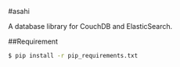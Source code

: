 #asahi

A database library for CouchDB and ElasticSearch.



##Requirement
```bash
$ pip install -r pip_requirements.txt
```

